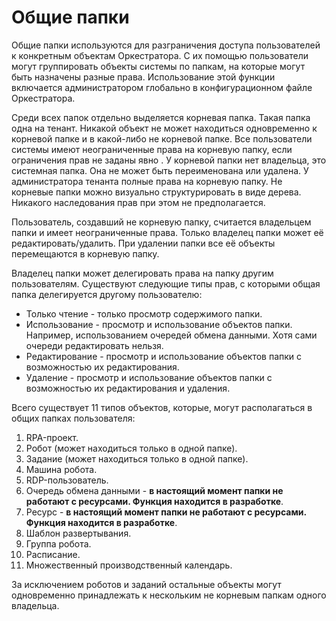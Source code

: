 # Общие папки

Общие папки используются для разграничения доступа пользователей к конкретным объектам Оркестратора. С их помощью пользователи могут группировать объекты системы по папкам, на которые могут быть назначены разные права. Использование этой функции включается администратором глобально в конфигурационном файле Оркестратора.

Среди всех папок отдельно выделяется корневая папка. Такая папка одна на тенант. Никакой объект не может находиться одновременно к корневой папке и в какой-либо не корневой папке. Все пользователи системы имеют неограниченные права на корневую папку, если ограничения прав не заданы явно . У корневой папки нет владельца, это системная папка. Она не может быть переименована или удалена. У администратора тенанта полные права на корневую папку.
Не корневые папки можно визуально структурировать в виде дерева. Никакого наследования прав при этом не предполагается.

Пользователь, создавший не корневую папку, считается владельцем папки и имеет неограниченные права. Только владелец папки может её редактировать/удалить. При удалении папки все её объекты перемещаются в корневую папку.

Владелец папки может делегировать права на папку другим пользователям. Существуют следующие типы прав, с которыми общая папка делегируется другому пользователю:

* Только чтение - только просмотр содержимого папки.
* Использование - просмотр и использование объектов папки. Например, использованием очередей обмена данными. Хотя сами очереди редактировать нельзя.
* Редактирование - просмотр и использование объектов папки с возможностью их редактирования.
* Удаление - просмотр и использование объектов папки с возможностью их редактирования и удаления.

Всего существует 11 типов объектов, которые, могут располагаться в общих папках пользователя:  
1.	RPA-проект.
2.	Робот (может находиться только в одной папке).
3.	Задание (может находиться только в одной папке).
4.	Машина робота.
5.	RDP-пользователь.
6.	Очередь обмена данными - **в настоящий момент папки не работают с ресурсами. Функция находится в разработке**.
7.	Ресурс - **в настоящий момент папки не работают с ресурсами. Функция находится в разработке**.
8.	Шаблон развертывания.
9.	Группа робота.
10.	Расписание.
11.	Множественный производственный календарь.

За исключением роботов и заданий остальные объекты могут одновременно принадлежать к нескольким не корневым папкам одного владельца.
